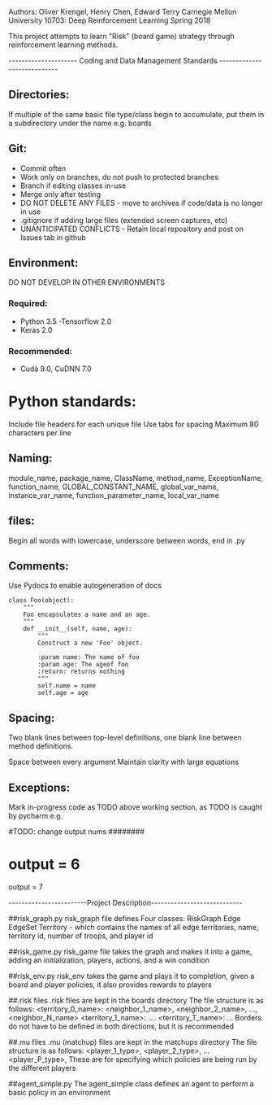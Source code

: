 Authors: Oliver Krengel, Henry Chen, Edward Terry
Carnegie Mellon University
10703: Deep Reinforcement Learning
Spring 2018


This project attempts to learn "Risk" (board game) strategy through reinforcement learning methods.  



--------------------- Coding and Data Management Standards ----------------------------

## Directories: 
If multiple of the same basic file type/class begin to accumulate, put them in a subdirectory under the name <class> e.g. boards


## Git: 
- Commit often
- Work only on branches, do not push to protected branches 
- Branch if editing classes in-use
- Merge only after testing
- DO NOT DELETE ANY FILES - move to archives if code/data is no longer in use
- .gitignore if adding large files (extended screen captures, etc)
- UNANTICIPATED CONFLICTS - Retain local repository and post on Issues tab in github


## Environment:
DO NOT DEVELOP IN OTHER ENVIRONMENTS

### Required:
- Python 3.5
-Tensorflow 2.0
- Keras 2.0 

### Recommended:
- Cuda 9.0, CuDNN 7.0


# Python standards:
Include file headers for each unique file
Use tabs for spacing
Maximum 80 characters per line

## Naming: 
module_name, package_name, ClassName, method_name, ExceptionName, function_name, GLOBAL_CONSTANT_NAME, 
global_var_name, instance_var_name, function_parameter_name, local_var_name

## files:
Begin all words with lowercase, underscore between words, end in .py

## Comments:
Use Pydocs to enable autogeneration of docs 
```[python]
class Foo(object):
    """
    Foo encapsulates a name and an age.
    """
    def __init__(self, name, age):
        """
        Construct a new 'Foo' object.

        :param name: The name of foo
        :param age: The ageof foo
        :return: returns nothing
        """
        self.name = name
        self.age = age
```


## Spacing:
Two blank lines between top-level definitions, one blank line between method definitions.

Space between every argument
Maintain clarity with large equations

## Exceptions:
Mark in-progress code as TODO above working section, as TODO is caught by pycharm 
e.g.

#TODO: change output nums ########
# output = 6
output = 7



------------------------Project Description----------------------------

##risk_graph.py
risk_graph file defines Four classes:
RiskGraph
Edge
EdgeSet
Territory - which contains the names of all edge territories, name, territory id, number of troops, and player id

##risk_game.py
risk_game file takes the graph and makes it into a game, adding an initialization, players, actions, and a win condition

##risk_env.py
risk_env takes the game and plays it to completion, given a board and player policies, it also provides rewards to players 


##.risk files
.risk files are kept in the boards directory
The file structure is as follows:
<territory_0_name>: <neighbor_1_name>, <neighbor_2_name>, ..., <neighbor_N_name>
<territory_1_name>: ....
<territory_T_name>: ...
Borders do not have to be defined in both directions, but it is recommended

##.mu files
.mu (matchup) files are kept in the matchups directory
The file structure is as follows:
<player_1_type>, <player_2_type>, ... <player_P_type>,
These are for specifying which policies are being run by the different players


##agent_simple.py
The agent_simple class defines an agent to perform a basic policy in an environment

